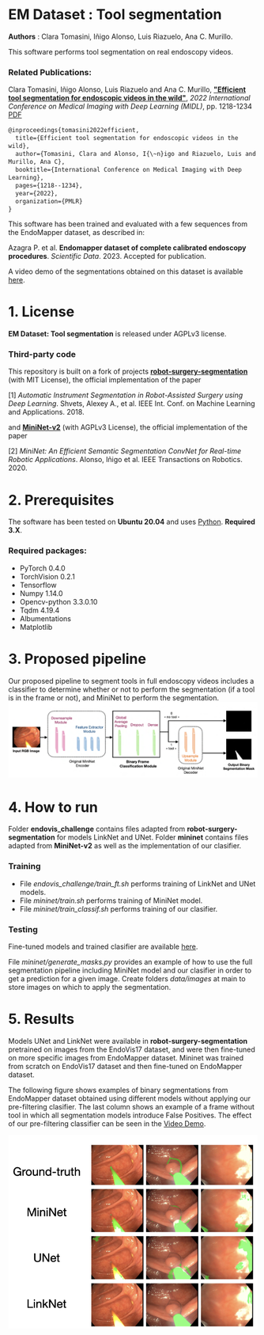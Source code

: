 # EM Dataset : Tool segmentation
**Authors** : Clara Tomasini, Iñigo Alonso, Luis Riazuelo, Ana C. Murillo.

This software performs tool segmentation on real endoscopy videos. 

### Related Publications:

Clara Tomasini, Iñigo Alonso, Luis Riazuelo and Ana C. Murillo, [**"Efficient tool segmentation for endoscopic videos in the wild"**](https://proceedings.mlr.press/v172/tomasini22a.html), *2022 International Conference on Medical Imaging with Deep Learning (MIDL)*, pp. 1218-1234 [PDF](https://proceedings.mlr.press/v172/tomasini22a/tomasini22a.pdf)

```
@inproceedings{tomasini2022efficient,
  title={Efficient tool segmentation for endoscopic videos in the wild},
  author={Tomasini, Clara and Alonso, I{\~n}igo and Riazuelo, Luis and Murillo, Ana C},
  booktitle={International Conference on Medical Imaging with Deep Learning},
  pages={1218--1234},
  year={2022},
  organization={PMLR}
}
```

This software has been trained and evaluated with a few sequences from the EndoMapper dataset, as described in:

Azagra P. et al. **Endomapper dataset of complete calibrated endoscopy procedures**. *Scientific Data*. 2023. Accepted for publication.

A video demo of the segmentations obtained on this dataset is available [here](https://drive.google.com/file/d/1anOHK4h19EesMFc_drYFnbcYtOBeTuJb/view?usp=sharing).

# 1. License
**EM Dataset: Tool segmentation** is released under AGPLv3 license. 

### Third-party code
This repository is built on a fork of projects [**robot-surgery-segmentation**](https://github.com/ternaus/robot-surgery-segmentation) (with MIT License), the official implementation of the paper 

[1] *Automatic Instrument Segmentation in Robot-Assisted Surgery using Deep Learning*. Shvets, Alexey A., et al. IEEE Int. Conf. on Machine Learning and Applications. 2018.

and [**MiniNet-v2**](https://github.com/Shathe/MiniNet-v2) (with AGPLv3 License), the official implementation of the paper

[2] *MiniNet: An Efficient Semantic Segmentation ConvNet for Real-time Robotic Applications*. Alonso, Iñigo et al. IEEE Transactions on Robotics. 2020.

# 2. Prerequisites
The software has been tested on **Ubuntu 20.04** and uses [Python](https://www.python.org). **Required 3.X**.

### Required packages:

* PyTorch 0.4.0
* TorchVision 0.2.1
* Tensorflow 
* Numpy 1.14.0
* Opencv-python 3.3.0.10
* Tqdm 4.19.4
* Albumentations
* Matplotlib

# 3. Proposed pipeline

Our proposed pipeline to segment tools in full endoscopy videos includes a classifier to determine whether or not to perform the segmentation (if a tool is in the frame or not), and MiniNet to perform the segmentation. 
![results](/images/pipeline_efficient.png)

# 4. How to run

Folder **endovis_challenge** contains files adapted from **robot-surgery-segmentation** for models LinkNet and UNet. 
Folder **mininet** contains files adapted from **MiniNet-v2** as well as the implementation of our clasifier. 

### Training

* File *endovis_challenge/train_ft.sh* performs training of LinkNet and UNet models. 
* File *mininet/train.sh* performs training of MiniNet model. 
* File *mininet/train_classif.sh* performs training of our clasifier. 

### Testing

Fine-tuned models and trained clasifier are available [here](https://drive.google.com/drive/folders/1BYyfUek6arVhpgChWuhD6JVQ9-RS4ZNm?usp=sharing). 

File *mininet/generate_masks.py* provides an example of how to use the full segmentation pipeline including MiniNet model and our clasifier in order to get a prediction for a given image.
Create folders *data/images* at main to store images on which to apply the segmentation.

# 5. Results 

Models UNet and LinkNet were available in **robot-surgery-segmentation** pretrained on images from the EndoVis17 dataset, and were then fine-tuned on more specific images from EndoMapper dataset. Mininet was trained from scratch on EndoVis17 dataset and then fine-tuned on EndoMapper dataset.

The following figure shows examples of binary segmentations from EndoMapper dataset obtained using different models without applying our pre-filtering clasifier. 
The last column shows an example of a frame without tool in which all segmentation models introduce False Positives. The effect of our pre-filtering classifier can be seen in the [Video Demo](https://drive.google.com/file/d/1anOHK4h19EesMFc_drYFnbcYtOBeTuJb/view?usp=sharing).


![results](/images/results_seg_hculb.png)
